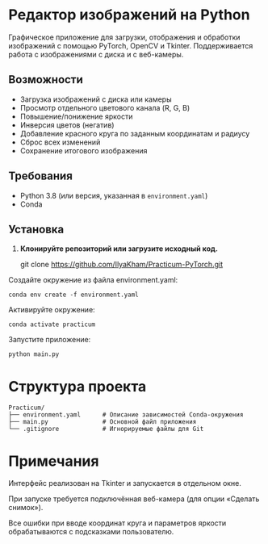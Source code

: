 # Редактор изображений на Python

Графическое приложение для загрузки, отображения и обработки изображений с помощью PyTorch, OpenCV и Tkinter. Поддерживается работа с изображениями с диска и с веб-камеры.

## Возможности

- Загрузка изображений с диска или камеры
- Просмотр отдельного цветового канала (R, G, B)
- Повышение/понижение яркости
- Инверсия цветов (негатив)
- Добавление красного круга по заданным координатам и радиусу
- Сброс всех изменений
- Сохранение итогового изображения

## Требования

- Python 3.8 (или версия, указанная в `environment.yaml`)
- Conda

## Установка

1. **Клонируйте репозиторий или загрузите исходный код.**


    git clone https://github.com/IlyaKham/Practicum-PyTorch.git

Создайте окружение из файла environment.yaml:

    conda env create -f environment.yaml

Активируйте окружение:

    conda activate practicum


Запустите приложение:

    python main.py

# Структура проекта

    Practicum/
    ├── environment.yaml      # Описание зависимостей Conda-окружения
    ├── main.py               # Основной файл приложения
    └── .gitignore            # Игнорируемые файлы для Git
# Примечания
Интерфейс реализован на Tkinter и запускается в отдельном окне.

При запуске требуется подключённая веб-камера (для опции «Сделать снимок»).

Все ошибки при вводе координат круга и параметров яркости обрабатываются с подсказками пользователю.